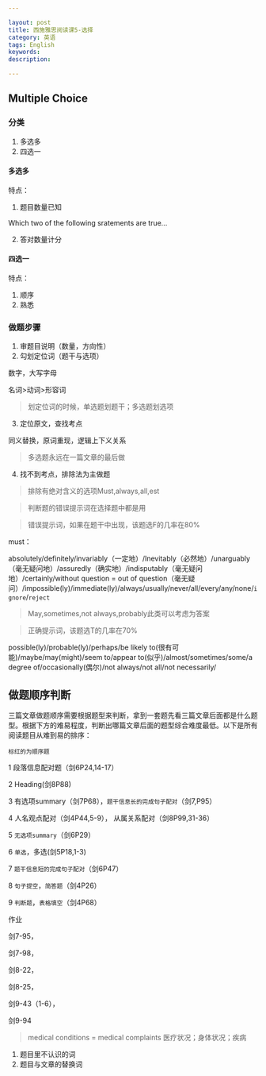 ```yaml
---

layout: post
title: 西施雅思阅读课5-选择
category: 英语
tags: English
keywords: 
description: 

---
```


## Multiple Choice

### 分类

1. 多选多
2. 四选一

#### 多选多

特点：

1. 题目数量已知

Which two of the following sratements are true...

2. 答对数量计分

#### 四选一

特点：

1. 顺序
2. 熟悉

### 做题步骤

1. 审题目说明（数量，方向性）
2. 勾划定位词（题干与选项）

数字，大写字母

名词>动词>形容词

>划定位词的时候，单选题划题干；多选题划选项  

3. 定位原文，查找考点

同义替换，原词重现，逻辑上下义关系

>多选题永远在一篇文章的最后做

4. 找不到考点，排除法为主做题

>排除有绝对含义的选项Must,always,all,est

>判断题的错误提示词在选择题中都是用

>错误提示词，如果在题干中出现，该题选F的几率在80%

must：

absolutely/definitely/invariably（一定地）/Inevitably（必然地）/unarguably（毫无疑问地）/assuredly（确实地）/indisputably（毫无疑问地）/certainly/without question = out of question（毫无疑问）/impossible(ly)/immediate(ly)/always/usually/never/all/every/any/none/`ignore`/`reject`

>May,sometimes,not always,probably此类可以考虑为答案

>正确提示词，该题选T的几率在70%

possible(ly)/probable(ly)/perhaps/be likely to(很有可能)/maybe/may(might)/seem to/appear to(似乎)/almost/sometimes/some/a degree of/occasionally(偶尔)/not always/not all/not necessarily/

## 做题顺序判断

三篇文章做题顺序需要根据题型来判断，拿到一套题先看三篇文章后面都是什么题型。根据下方的难易程度，判断出哪篇文章后面的题型综合难度最低。以下是所有阅读题目从难到易的排序：

`标红的为顺序题`

1 段落信息配对题（剑6P24,14-17）

2 Heading(剑8P88)

3 有选项summary（剑7P68），`题干信息长的完成句子配对`（剑7,P95）

4 人名观点配对（剑4P44,5-9）， 从属关系配对（剑8P99,31-36）

5 `无选项summary`（剑6P29）

6 `单选`，多选(剑5P18,1-3)

7 `题干信息短的完成句子配对`（剑6P47）

8 `句子提空`，`简答题`（剑4P26）

9 `判断题`，`表格填空`（剑4P68）


作业 

剑7-95，

剑7-98， 

剑8-22，

剑8-25，

剑9-43（1-6），

剑9-94

>medical conditions = medical complaints 医疗状况；身体状况；疾病

1. 题目里不认识的词
2. 题目与文章的替换词